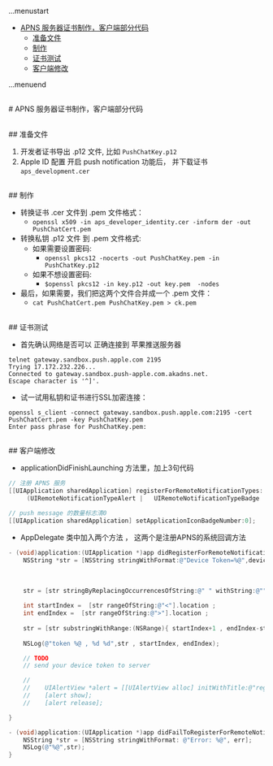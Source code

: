 ...menustart

 - [APNS 服务器证书制作，客户端部分代码](#1294a83ff96c5c0ee3c4b9620dd74edf)
   - [准备文件](#105dbfd27d203f637ce0d3c08eb78878)
   - [制作](#8cdf041fee866eecab95555346b07394)
   - [证书测试](#81f55b42ec661d67d432330fd47cd07c)
   - [客户端修改](#0c64cd168e7b43ebccec68a62f1d85e7)

...menuend



<h2 id="1294a83ff96c5c0ee3c4b9620dd74edf"></h2>
# APNS 服务器证书制作，客户端部分代码

<h2 id="105dbfd27d203f637ce0d3c08eb78878"></h2>
## 准备文件

 1. 开发者证书导出 .p12 文件, 比如 `PushChatKey.p12`
 2. Apple ID 配置 开启 push notification 功能后， 并下载证书 `aps_development.cer`

<h2 id="8cdf041fee866eecab95555346b07394"></h2>
## 制作

 - 转换证书 .cer 文件到 .pem 文件格式：
 	- `openssl x509 -in aps_developer_identity.cer -inform der -out PushChatCert.pem`
 - 转换私钥 .p12 文件 到 .pem 文件格式:
 	- 如果需要设置密码:
 		- `openssl pkcs12 -nocerts -out PushChatKey.pem -in PushChatKey.p12`
 	- 如果不想设置密码: 
		- `$openssl pkcs12 -in key.p12 -out key.pem  -nodes`
 - 最后，如果需要，我们把这两个文件合并成一个 .pem 文件：	
 	- `cat PushChatCert.pem PushChatKey.pem > ck.pem`


<h2 id="81f55b42ec661d67d432330fd47cd07c"></h2>
## 证书测试

 - 首先确认网络是否可以 正确连接到 苹果推送服务器

```
telnet gateway.sandbox.push.apple.com 2195
Trying 17.172.232.226...
Connected to gateway.sandbox.push-apple.com.akadns.net.
Escape character is '^]'.
```

 - 试一试用私钥和证书进行SSL加密连接：

```
openssl s_client -connect gateway.sandbox.push.apple.com:2195 -cert PushChatCert.pem -key PushChatKey.pem
Enter pass phrase for PushChatKey.pem:
```

<h2 id="0c64cd168e7b43ebccec68a62f1d85e7"></h2>
## 客户端修改

 - applicationDidFinishLaunching  方法里，加上3句代码

```Objective-C
// 注册 APNS 服务
[[UIApplication sharedApplication] registerForRemoteNotificationTypes:
     (UIRemoteNotificationTypeAlert |   UIRemoteNotificationTypeBadge | UIRemoteNotificationTypeSound)];   
    
// push message 的数量标志清0
[[UIApplication sharedApplication] setApplicationIconBadgeNumber:0]; 
```


 - AppDelegate 类中加入两个方法 ， 这两个是注册APNS的系统回调方法

```Objective-C
- (void)application:(UIApplication *)app didRegisterForRemoteNotificationsWithDeviceToken:(NSData *)deviceToken {        
    NSString *str = [NSString stringWithFormat:@"Device Token=%@",deviceToken];     
       
    
    
    str = [str stringByReplacingOccurrencesOfString:@" " withString:@""];
    
    int startIndex =  [str rangeOfString:@"<"].location ;
    int endIndex =  [str rangeOfString:@">"].location ;
    
    str = [str substringWithRange:(NSRange){ startIndex+1 , endIndex-startIndex -1 }];
    
    NSLog(@"token %@ , %d %d",str , startIndex, endIndex);

    // TODO 
    // send your device token to server 

	//    
	//    UIAlertView *alert = [[UIAlertView alloc] initWithTitle:@"register" message:str delegate:nil cancelButtonTitle:@"ok" otherButtonTitles: nil];
	//    [alert show];
	//    [alert release];

}   

- (void)application:(UIApplication *)app didFailToRegisterForRemoteNotificationsWithError:(NSError *)err {        
    NSString *str = [NSString stringWithFormat: @"Error: %@", err];     
    NSLog(@"%@",str);       
}
```








